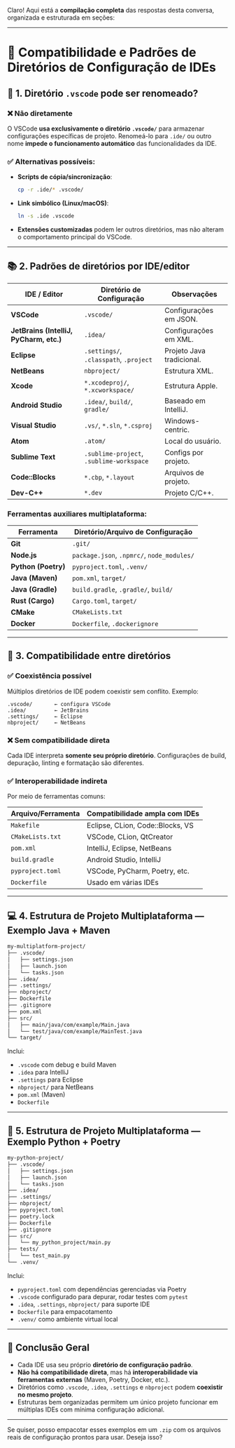 Claro! Aqui está a **compilação completa** das respostas desta conversa, organizada e estruturada em seções:

---

# 📁 Compatibilidade e Padrões de Diretórios de Configuração de IDEs

## 🧩 1. Diretório `.vscode` pode ser renomeado?

### ❌ Não diretamente

O VSCode **usa exclusivamente o diretório `.vscode/`** para armazenar configurações específicas de projeto. Renomeá-lo para `.ide/` ou outro nome **impede o funcionamento automático** das funcionalidades da IDE.

### ✅ Alternativas possíveis:

* **Scripts de cópia/sincronização**:

  ```bash
  cp -r .ide/* .vscode/
  ```
* **Link simbólico (Linux/macOS)**:

  ```bash
  ln -s .ide .vscode
  ```
* **Extensões customizadas** podem ler outros diretórios, mas não alteram o comportamento principal do VSCode.

---

## 📚 2. Padrões de diretórios por IDE/editor

| IDE / Editor                            | Diretório de Configuração                | Observações               |
| --------------------------------------- | ---------------------------------------- | ------------------------- |
| **VSCode**                              | `.vscode/`                               | Configurações em JSON.    |
| **JetBrains (IntelliJ, PyCharm, etc.)** | `.idea/`                                 | Configurações em XML.     |
| **Eclipse**                             | `.settings/`, `.classpath`, `.project`   | Projeto Java tradicional. |
| **NetBeans**                            | `nbproject/`                             | Estrutura XML.            |
| **Xcode**                               | `*.xcodeproj/`, `*.xcworkspace/`         | Estrutura Apple.          |
| **Android Studio**                      | `.idea/`, `build/`, `gradle/`            | Baseado em IntelliJ.      |
| **Visual Studio**                       | `.vs/`, `*.sln`, `*.csproj`              | Windows-centric.          |
| **Atom**                                | `.atom/`                                 | Local do usuário.         |
| **Sublime Text**                        | `.sublime-project`, `.sublime-workspace` | Configs por projeto.      |
| **Code::Blocks**                        | `*.cbp`, `*.layout`                      | Arquivos de projeto.      |
| **Dev-C++**                             | `*.dev`                                  | Projeto C/C++.            |

### Ferramentas auxiliares multiplataforma:

| Ferramenta          | Diretório/Arquivo de Configuração          |
| ------------------- | ------------------------------------------ |
| **Git**             | `.git/`                                    |
| **Node.js**         | `package.json`, `.npmrc/`, `node_modules/` |
| **Python (Poetry)** | `pyproject.toml`, `.venv/`                 |
| **Java (Maven)**    | `pom.xml`, `target/`                       |
| **Java (Gradle)**   | `build.gradle`, `.gradle/`, `build/`       |
| **Rust (Cargo)**    | `Cargo.toml`, `target/`                    |
| **CMake**           | `CMakeLists.txt`                           |
| **Docker**          | `Dockerfile`, `.dockerignore`              |

---

## 🔗 3. Compatibilidade entre diretórios

### ✅ Coexistência possível

Múltiplos diretórios de IDE podem coexistir sem conflito. Exemplo:

```
.vscode/       ← configura VSCode
.idea/         ← JetBrains
.settings/     ← Eclipse
nbproject/     ← NetBeans
```

### ❌ Sem compatibilidade direta

Cada IDE interpreta **somente seu próprio diretório**. Configurações de build, depuração, linting e formatação são diferentes.

### ✅ Interoperabilidade indireta

Por meio de ferramentas comuns:

| Arquivo/Ferramenta | Compatibilidade ampla com IDEs   |
| ------------------ | -------------------------------- |
| `Makefile`         | Eclipse, CLion, Code::Blocks, VS |
| `CMakeLists.txt`   | VSCode, CLion, QtCreator         |
| `pom.xml`          | IntelliJ, Eclipse, NetBeans      |
| `build.gradle`     | Android Studio, IntelliJ         |
| `pyproject.toml`   | VSCode, PyCharm, Poetry, etc.    |
| `Dockerfile`       | Usado em várias IDEs             |

---

## 💻 4. Estrutura de Projeto Multiplataforma — Exemplo Java + Maven

```bash
my-multiplatform-project/
├── .vscode/
│   ├── settings.json
│   ├── launch.json
│   └── tasks.json
├── .idea/
├── .settings/
├── nbproject/
├── Dockerfile
├── .gitignore
├── pom.xml
├── src/
│   ├── main/java/com/example/Main.java
│   └── test/java/com/example/MainTest.java
└── target/
```

Inclui:

* `.vscode` com debug e build Maven
* `.idea` para IntelliJ
* `.settings` para Eclipse
* `nbproject/` para NetBeans
* `pom.xml` (Maven)
* `Dockerfile`

---

## 🐍 5. Estrutura de Projeto Multiplataforma — Exemplo Python + Poetry

```bash
my-python-project/
├── .vscode/
│   ├── settings.json
│   ├── launch.json
│   └── tasks.json
├── .idea/
├── .settings/
├── nbproject/
├── pyproject.toml
├── poetry.lock
├── Dockerfile
├── .gitignore
├── src/
│   └── my_python_project/main.py
├── tests/
│   └── test_main.py
└── .venv/
```

Inclui:

* `pyproject.toml` com dependências gerenciadas via Poetry
* `.vscode` configurado para depurar, rodar testes com `pytest`
* `.idea`, `.settings`, `nbproject/` para suporte IDE
* `Dockerfile` para empacotamento
* `.venv/` como ambiente virtual local

---

## 📌 Conclusão Geral

* Cada IDE usa seu próprio **diretório de configuração padrão**.
* **Não há compatibilidade direta**, mas há **interoperabilidade via ferramentas externas** (Maven, Poetry, Docker, etc.).
* Diretórios como `.vscode`, `.idea`, `.settings` e `nbproject` podem **coexistir no mesmo projeto**.
* Estruturas bem organizadas permitem um único projeto funcionar em múltiplas IDEs com mínima configuração adicional.

---

Se quiser, posso empacotar esses exemplos em um `.zip` com os arquivos reais de configuração prontos para usar. Deseja isso?
